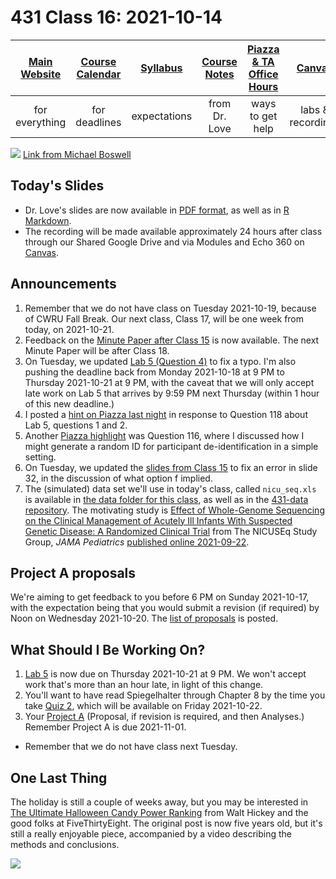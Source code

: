 # 431 Class 16: 2021-10-14

[Main Website](https://thomaselove.github.io/431/) | [Course Calendar](https://thomaselove.github.io/431/calendar.html) | [Syllabus](https://thomaselove.github.io/431-2021-syllabus/) | [Course Notes](https://thomaselove.github.io/431-notes/) | [Piazza & TA Office Hours](https://thomaselove.github.io/431/contact.html) | [Canvas](https://canvas.case.edu) | [Data and Code](https://github.com/THOMASELOVE/431-data)
:-----------: | :--------------: | :----------: | :---------: | :-------------: | :-----------: | :------------:
for everything | for deadlines | expectations | from Dr. Love | ways to get help | labs & recordings | for downloads

![](https://github.com/THOMASELOVE/431-2021/blob/main/classes/class16/images/boswell.jpg) [Link from Michael Boswell](https://twitter.com/VreemdeSiekteDr/status/1443981818735247361)

## Today's Slides

- Dr. Love's slides are now available in [PDF format](https://github.com/THOMASELOVE/431-2021/blob/main/classes/class16/431-class16-slides.pdf), as well as in [R Markdown](https://github.com/THOMASELOVE/431-2021/blob/main/classes/class16/431-class16-slides.Rmd).
- The recording will be made available approximately 24 hours after class through our Shared Google Drive and via Modules and Echo 360 on [Canvas](https://canvas.case.edu).

## Announcements

1. Remember that we do not have class on Tuesday 2021-10-19, because of CWRU Fall Break. Our next class, Class 17, will be one week from today, on 2021-10-21.
2. Feedback on the [Minute Paper after Class 15](https://bit.ly/431-2021-min15-feedback) is now available. The next Minute Paper will be after Class 18.
3. On Tuesday, we updated [Lab 5 (Question 4)](https://github.com/THOMASELOVE/431-2021/tree/main/labs/lab05) to fix a typo. I'm also pushing the deadline back from Monday 2021-10-18 at 9 PM to Thursday 2021-10-21 at 9 PM, with the caveat that we will only accept late work on Lab 5 that arrives by 9:59 PM next Thursday (within 1 hour of this new deadline.)
4. I posted a [hint on Piazza last night](https://piazza.com/class/kseogqdhsbk1cr?cid=118) in response to Question 118 about Lab 5, questions 1 and 2.
5. Another [Piazza highlight](https://piazza.com/class/kseogqdhsbk1cr?cid=116) was Question 116, where I discussed how I might generate a random ID for participant de-identification in a simple setting.
6. On Tuesday, we updated the [slides from Class 15](https://github.com/THOMASELOVE/431-2021/tree/main/classes/class15) to fix an error in slide 32, in the discussion of what option f implied.
7. The (simulated) data set we'll use in today's class, called `nicu_seq.xls` is available in [the data folder for this class](https://github.com/THOMASELOVE/431-2021/tree/main/classes/class16/data), as well as in the [431-data repository](https://github.com/THOMASELOVE/431-data). The motivating study is [Effect of Whole-Genome Sequencing on the Clinical Management of Acutely Ill Infants With Suspected Genetic Disease: A Randomized Clinical Trial](https://github.com/THOMASELOVE/431-2021/blob/main/classes/class16/NICUseq_Study_JAMA_Peds_2021-09-27.pdf) from The NICUSEq Study Group, *JAMA Pediatrics* [published online 2021-09-22](https://jamanetwork.com/journals/jamapediatrics/fullarticle/2784261).

## Project A proposals 

We're aiming to get feedback to you before 6 PM on Sunday 2021-10-17, with the expectation being that you would submit a revision (if required) by Noon on Wednesday 2021-10-20. The [list of proposals](https://github.com/THOMASELOVE/431-2021/blob/main/projectA/proposals.md) is posted.

## What Should I Be Working On?

1. [Lab 5](https://github.com/THOMASELOVE/431-2021/tree/main/labs/lab05) is now due on Thursday 2021-10-21 at 9 PM. We won't accept work that's more than an hour late, in light of this change.
2. You'll want to have read Spiegelhalter through Chapter 8 by the time you take [Quiz 2](https://github.com/THOMASELOVE/431-2021/tree/main/quizzes), which will be available on Friday 2021-10-22.
3. Your [Project A](https://thomaselove.github.io/431-2021-projectA/) (Proposal, if revision is required, and then Analyses.) Remember Project A is due 2021-11-01.

- Remember that we do not have class next Tuesday.


## One Last Thing

The holiday is still a couple of weeks away, but you may be interested in [The Ultimate Halloween Candy Power Ranking](https://fivethirtyeight.com/videos/the-ultimate-halloween-candy-power-ranking/) from Walt Hickey and the good folks at FiveThirtyEight. The original post is now five years old, but it's still a really enjoyable piece, accompanied by a video describing the methods and conclusions.

![](https://github.com/THOMASELOVE/431-2021/blob/main/classes/class16/images/candy.png)
